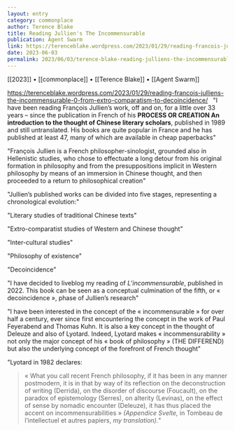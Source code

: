```yaml
---
layout: entry
category: commonplace
author: Terence Blake
title: Reading Jullien's The Incommensurable
publication: Agent Swarm
link: https://terenceblake.wordpress.com/2023/01/29/reading-francois-julliens-the-incommensurable-0-from-extro-comparatism-to-decoincidence/
date: 2023-06-03
permalink: 2023/06/03/terence-blake-reading-julliens-the-incommensurable
---
```


[[2023]] • [[commonplace]] • [[Terence Blake]] • [[Agent Swarm]]

https://terenceblake.wordpress.com/2023/01/29/reading-francois-julliens-the-incommensurable-0-from-extro-comparatism-to-decoincidence/
 
"I have been reading François Jullien’s work, off and on, for a little over 33 years – since the publication in French of his **PROCESS OR CREATION An introduction to the thought of Chinese literary scholars**, published in 1989 and still untranslated. His books are quite popular in France and he has published at least 47, many of which are available in cheap paperbacks"

"François Jullien is a French philosopher-sinologist, grounded also in Hellenistic studies, who chose to effectuate a long detour from his original formation in philosophy and from the presuppositions implicit in Western philosophy by means of an immersion in Chinese thought, and then proceeded to a return to philosophical creation"

"Jullien’s published works can be divided into five stages, representing a chronological evolution:"

"Literary studies of traditional Chinese texts"

"Extro-comparatist studies of Western and Chinese thought"

"Inter-cultural studies"

"Philosophy of existence"

"Decoincidence"

"I have decided to liveblog my reading of *L’incommensurable*, published in 2022. This book can be seen as a conceptual culmination of the fifth, or « decoincidence », phase of Jullien’s research"

"I have been interested in the concept of the « incommensurable » for over half a century, ever since first encountering the concept in the work of Paul Feyerabend and Thomas Kuhn. It is also a key concept in the thought of Deleuze and also of Lyotard. Indeed, Lyotard makes « incommensurability » not only the major concept of his « book of philosophy » (THE DIFFEREND) but also the underlying concept of the forefront of French thought"

"Lyotard in 1982 declares:

> « What you call recent French philosophy, if it has been in any manner postmodern, it is in that by way of its reflection on the deconstruction of writing (Derrida), on the disorder of discourse (Foucault), on the paradox of epistemology (Serres), on alterity (Levinas), on the effect of sense by nomadic encounter (Deleuze), it has thus placed the accent on incommensurabilities » *(Appendice Svelte,* in Tombeau de l’intellectuel et autres papiers, *my translation).*"
